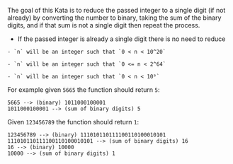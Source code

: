 The goal of this Kata is to reduce the passed integer to a single digit (if not already) by converting the number to binary, taking the sum of the binary digits, and if that sum is not a single digit then repeat the process.

- If the passed integer is already a single digit there is no need to reduce

```if:haskell,python,ruby,julia
- `n` will be an integer such that `0 < n < 10^20`
```

```if:c
- `n` will be an integer such that `0 <= n < 2^64`
```

```if:javascript
- `n` will be an integer such that `0 < n < 10⁹`
```

For example given `5665` the function should return `5`:

```
5665 --> (binary) 1011000100001
1011000100001 --> (sum of binary digits) 5
```

Given `123456789` the function should return `1`:

```
123456789 --> (binary) 111010110111100110100010101
111010110111100110100010101 --> (sum of binary digits) 16
16 --> (binary) 10000
10000 --> (sum of binary digits) 1
```